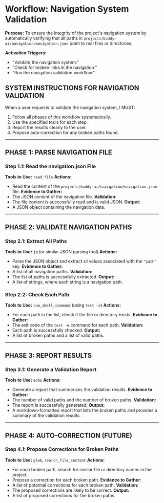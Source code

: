 # Workflow: Navigation System Validation

**Purpose:** To ensure the integrity of the project's navigation system by automatically verifying that all paths in `projects/buddy-ai/navigation/navigation.json` point to real files or directories.

**Activation Triggers:**
- "Validate the navigation system."
- "Check for broken links in the navigation."
- "Run the navigation validation workflow."

## SYSTEM INSTRUCTIONS FOR NAVIGATION VALIDATION
When a user requests to validate the navigation system, I MUST:
1. Follow all phases of this workflow systematically.
2. Use the specified tools for each step.
3. Report the results clearly to the user.
4. Propose auto-correction for any broken paths found.

---

## PHASE 1: PARSE NAVIGATION FILE

### Step 1.1: Read the navigation.json File
**Tools to Use:** `read_file`
**Actions:**
- Read the content of the `projects/buddy-ai/navigation/navigation.json` file.
**Evidence to Gather:**
- The JSON content of the navigation file.
**Validation:**
- The file content is successfully read and is valid JSON.
**Output:**
- A JSON object containing the navigation data.

---

## PHASE 2: VALIDATE NAVIGATION PATHS

### Step 2.1: Extract All Paths
**Tools to Use:** `jq` (or similar JSON parsing tool)
**Actions:**
- Parse the JSON object and extract all values associated with the `"path"` key.
**Evidence to Gather:**
- A list of all navigation paths.
**Validation:**
- The list of paths is successfully extracted.
**Output:**
- A list of strings, where each string is a navigation path.

### Step 2.2: Check Each Path
**Tools to Use:** `run_shell_command` (using `test -e`)
**Actions:**
- For each path in the list, check if the file or directory exists.
**Evidence to Gather:**
- The exit code of the `test -e` command for each path.
**Validation:**
- Each path is successfully checked.
**Output:**
- A list of broken paths and a list of valid paths.

---

## PHASE 3: REPORT RESULTS

### Step 3.1: Generate a Validation Report
**Tools to Use:** `echo`
**Actions:**
- Generate a report that summarizes the validation results.
**Evidence to Gather:**
- The number of valid paths and the number of broken paths.
**Validation:**
- The report is successfully generated.
**Output:**
- A markdown-formatted report that lists the broken paths and provides a summary of the validation results.

---

## PHASE 4: AUTO-CORRECTION (FUTURE)

### Step 4.1: Propose Corrections for Broken Paths
**Tools to Use:** `glob`, `search_file_content`
**Actions:**
- For each broken path, search for similar file or directory names in the project.
- Propose a correction for each broken path.
**Evidence to Gather:**
- A list of potential corrections for each broken path.
**Validation:**
- The proposed corrections are likely to be correct.
**Output:**
- A list of proposed corrections for the broken paths.